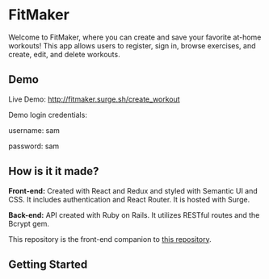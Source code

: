 # FitMaker
Welcome to FitMaker, where you can create and save your favorite at-home workouts! This app allows users to register, sign in, browse exercises, and create, edit, and delete workouts.

## Demo

Live Demo: http://fitmaker.surge.sh/create_workout

Demo login credentials:

  username: sam

  password: sam

## How is it it made?
**Front-end:** Created with React and Redux and styled with Semantic UI and CSS. It includes authentication and React Router. It is hosted with Surge.

**Back-end:** API created with Ruby on Rails. It utilizes RESTful routes and the Bcrypt gem.

This repository is the front-end companion to [this repository](https://github.com/brianboisvert/fitmaker_backend).

## Getting Started
